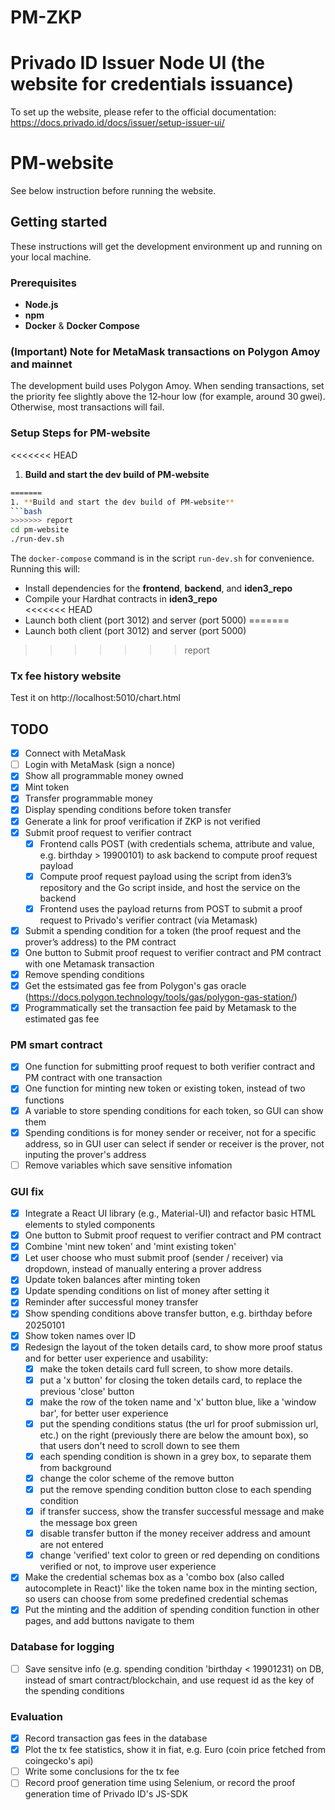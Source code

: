 # PM-ZKP

# Privado ID Issuer Node UI (the website for credentials issuance)
To set up the website, please refer to the official documentation:
https://docs.privado.id/docs/issuer/setup-issuer-ui/

# PM-website
See below instruction before running the website.

## Getting started

These instructions will get the development environment up and running on your local machine.

### Prerequisites

- **Node.js**
- **npm**
- **Docker** & **Docker Compose**

### (Important) Note for MetaMask transactions on Polygon Amoy and mainnet
The development build uses Polygon Amoy. When sending transactions, set the priority fee slightly above the 12‑hour low (for example, around 30 gwei). Otherwise, most transactions will fail.

### Setup Steps for PM-website
<<<<<<< HEAD
1. **Build and start the dev build of PM-website** 
  ```bash
=======
1. **Build and start the dev build of PM-website**  
  ```bash 
>>>>>>> report
  cd pm-website
  ./run-dev.sh
  ```

   The `docker-compose` command is in the script `run-dev.sh` for convenience. Running this will:
   - Install dependencies for the **frontend**, **backend**, and **iden3_repo**  
   - Compile your Hardhat contracts in **iden3_repo**  
<<<<<<< HEAD
   - Launch both client (port 3012) and server (port 5000) 
=======
   - Launch both client (port 3012) and server (port 5000)  
>>>>>>> report

### Tx fee history website
Test it on http://localhost:5010/chart.html

## TODO
- [x] Connect with MetaMask
- [ ] Login with MetaMask (sign a nonce)
- [x] Show all programmable money owned
- [x] Mint token
- [x] Transfer programmable money
- [x] Display spending conditions before token transfer
- [x] Generate a link for proof verification if ZKP is not verified
- [x] Submit proof request to verifier contract
  - [x] Frontend calls POST (with credentials schema, attribute and value, e.g. birthday > 19900101) to ask backend to compute proof request payload 
  - [x] Compute proof request payload using the script from iden3’s repository and the Go script inside, and host the service on the backend
  - [x] Frontend uses the payload returns from POST to submit a proof request to Privado's verifier contract (via Metamask)
- [x] Submit a spending condition for a token (the proof request and the prover’s address) to the PM contract
- [x] One button to Submit proof request to verifier contract and PM contract with one Metamask transaction
- [x] Remove spending conditions
- [x] Get the estsimated gas fee from Polygon's gas oracle (https://docs.polygon.technology/tools/gas/polygon-gas-station/)
- [x] Programmatically set the transaction fee paid by Metamask to the estimated gas fee

### PM smart contract
- [x] One function for submitting proof request to both verifier contract and PM contract with one transaction
- [x] One function for minting new token or existing token, instead of two functions
- [x] A variable to store spending conditions for each token, so GUI can show them
- [x] Spending conditions is for money sender or receiver, not for a specific address, so in GUI user can select if sender or receiver is the prover, not inputing the prover's address
- [ ] Remove variables which save sensitive infomation

### GUI fix
- [x] Integrate a React UI library (e.g., Material-UI) and refactor basic HTML elements to styled components
- [x] One button to Submit proof request to verifier contract and PM contract
- [x] Combine 'mint new token' and 'mint existing token'
- [x] Let user choose who must submit proof (sender / receiver) via dropdown, instead of manually entering a prover address
- [x] Update token balances after minting token
- [x] Update spending conditions on list of money after setting it
- [x] Reminder after successful money transfer
- [x] Show spending conditions above transfer button, e.g. birthday before 20250101
- [x] Show token names over ID
- [x] Redesign the layout of the token details card, to show more proof status and for better user experience and usability:
  -[x] make the token details card full screen, to show more details.
  -[x] put a 'x button' for closing the token details card, to replace the previous 'close' button
  -[x] make the row of the token name and 'x' button blue, like a 'window bar', for better user experience
  -[x] put the spending conditions status (the url for proof submission url, etc.) on the right (previously there are below the amount box), so that users don't need to scroll down to see them 
  -[x] each spending condition is shown in a grey box, to separate them from background
  -[x] change the color scheme of the remove button
  -[x] put the remove spending condition button close to each spending condition 
  -[x] if transfer success, show the transfer successful message and make the message box green
  -[x] disable transfer button if the money receiver address and amount are not entered
  -[x] change 'verified' text color to green or red depending on conditions verified or not, to improve user experience
- [x] Make the credential schemas box as a 'combo box (also called autocomplete in React)' like the token name box in the minting section, so users can choose from some predefined credential schemas
- [x] Put the minting and the addition of spending condition function in other pages, and add buttons navigate to them

### Database for logging
- [ ] Save sensitve info (e.g. spending condition 'birthday < 19901231) on DB, instead of smart contract/blockchain, and use request id as the key of the spending conditions

### Evaluation
- [x] Record transaction gas fees in the database
- [x] Plot the tx fee statistics, show it in fiat, e.g. Euro (coin price fetched from coingecko's api)
- [ ] Write some conclusions for the tx fee
- [ ] Record proof generation time using Selenium, or record the proof generation time of Privado ID's JS-SDK
